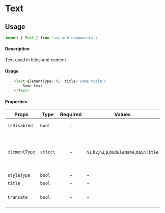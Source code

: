 # Text

## Usage

```js
import { Text } from 'asc-web-components';
```

#### Description

Text used in titles and content

#### Usage

```js
    <Text elementType='h1' title='Some title'>
        Some text
    </Text>
```

#### Properties

| Props              | Type     | Required | Values                      | Default   | Description                                                                                                                                      |
| ------------------ | -------- | :------: | --------------------------- | --------- | -------------------------------------------------------------------------------------------------------------------------------------------------------------- |
| `isDisabled`       | `bool`   |    -     | -                     | false     | Marks text as disabled                              |
| `elementType`      | `select` |    -     |`h1`,`h2`,`h3`,`p`,`moduleName`,`mainTitle` | `p`        |Sets the text type with its own font size and font weight|
| `styleType`        | `bool`   |    -     | -                     | `default`     | Style type                                      |
| `title`            | `bool`   |    -     | -                     | -     | Title                                                   |
| `truncate`         | `bool`   |    -     | -                     | false     | Disables word wrapping                              |


